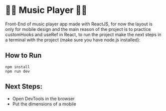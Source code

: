 # 🎵🎸 Music Player 🎸🎵

Front-End of music player app made with ReactJS, for now the layout is only for mobile design and the main reason of the project is to practice customHooks and useRef in React, to run the project make the next steps in a terminal with the project (make sure you have node.js installed):

## How to Run 

```
npm install
npm run dev
```

## Next Steps:

 - Open DevTools in the browser
 - Put the dimensions of a mobile
